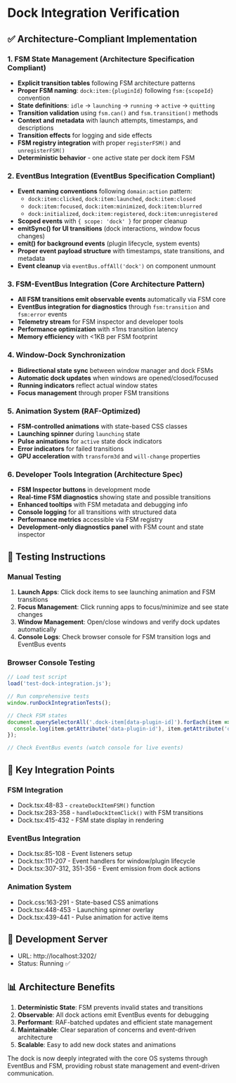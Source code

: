 # Dock Integration Verification

## ✅ Architecture-Compliant Implementation

### 1. FSM State Management (Architecture Specification Compliant)
- **Explicit transition tables** following FSM architecture patterns
- **Proper FSM naming**: `dock:item:{pluginId}` following `fsm:{scopeId}` convention
- **State definitions**: `idle` → `launching` → `running` → `active` → `quitting`
- **Transition validation** using `fsm.can()` and `fsm.transition()` methods
- **Context and metadata** with launch attempts, timestamps, and descriptions
- **Transition effects** for logging and side effects
- **FSM registry integration** with proper `registerFSM()` and `unregisterFSM()`
- **Deterministic behavior** - one active state per dock item FSM

### 2. EventBus Integration (EventBus Specification Compliant)
- **Event naming conventions** following `domain:action` pattern:
  - `dock:item:clicked`, `dock:item:launched`, `dock:item:closed`
  - `dock:item:focused`, `dock:item:minimized`, `dock:item:blurred`
  - `dock:initialized`, `dock:item:registered`, `dock:item:unregistered`
- **Scoped events** with `{ scope: 'dock' }` for proper cleanup
- **emitSync() for UI transitions** (dock interactions, window focus changes)
- **emit() for background events** (plugin lifecycle, system events)
- **Proper event payload structure** with timestamps, state transitions, and metadata
- **Event cleanup** via `eventBus.offAll('dock')` on component unmount

### 3. FSM-EventBus Integration (Core Architecture Pattern)
- **All FSM transitions emit observable events** automatically via FSM core
- **EventBus integration for diagnostics** through `fsm:transition` and `fsm:error` events
- **Telemetry stream** for FSM inspector and developer tools
- **Performance optimization** with ≤1ms transition latency
- **Memory efficiency** with <1KB per FSM footprint

### 4. Window-Dock Synchronization
- **Bidirectional state sync** between window manager and dock FSMs
- **Automatic dock updates** when windows are opened/closed/focused
- **Running indicators** reflect actual window states
- **Focus management** through proper FSM transitions

### 5. Animation System (RAF-Optimized)
- **FSM-controlled animations** with state-based CSS classes
- **Launching spinner** during `launching` state
- **Pulse animations** for `active` state dock indicators
- **Error indicators** for failed transitions
- **GPU acceleration** with `transform3d` and `will-change` properties

### 6. Developer Tools Integration (Architecture Spec)
- **FSM Inspector buttons** in development mode
- **Real-time FSM diagnostics** showing state and possible transitions
- **Enhanced tooltips** with FSM metadata and debugging info
- **Console logging** for all transitions with structured data
- **Performance metrics** accessible via FSM registry
- **Development-only diagnostics panel** with FSM count and state inspector

## 🧪 Testing Instructions

### Manual Testing
1. **Launch Apps**: Click dock items to see launching animation and FSM transitions
2. **Focus Management**: Click running apps to focus/minimize and see state changes
3. **Window Management**: Open/close windows and verify dock updates automatically
4. **Console Logs**: Check browser console for FSM transition logs and EventBus events

### Browser Console Testing
```javascript
// Load test script
load('test-dock-integration.js');

// Run comprehensive tests
window.runDockIntegrationTests();

// Check FSM states
document.querySelectorAll('.dock-item[data-plugin-id]').forEach(item => {
  console.log(item.getAttribute('data-plugin-id'), item.getAttribute('data-fsm-state'));
});

// Check EventBus events (watch console for live events)
```

## 🎯 Key Integration Points

### FSM Integration
- Dock.tsx:48-83 - `createDockItemFSM()` function
- Dock.tsx:283-358 - `handleDockItemClick()` with FSM transitions
- Dock.tsx:415-432 - FSM state display in rendering

### EventBus Integration
- Dock.tsx:85-108 - Event listeners setup
- Dock.tsx:111-207 - Event handlers for window/plugin lifecycle
- Dock.tsx:307-312, 351-356 - Event emission from dock actions

### Animation System
- Dock.css:163-291 - State-based CSS animations
- Dock.tsx:448-453 - Launching spinner overlay
- Dock.tsx:439-441 - Pulse animation for active items

## 🚀 Development Server
- URL: http://localhost:3202/
- Status: Running ✅

## 📊 Architecture Benefits

1. **Deterministic State**: FSM prevents invalid states and transitions
2. **Observable**: All dock actions emit EventBus events for debugging
3. **Performant**: RAF-batched updates and efficient state management
4. **Maintainable**: Clear separation of concerns and event-driven architecture
5. **Scalable**: Easy to add new dock states and animations

The dock is now deeply integrated with the core OS systems through EventBus and FSM, providing robust state management and event-driven communication.